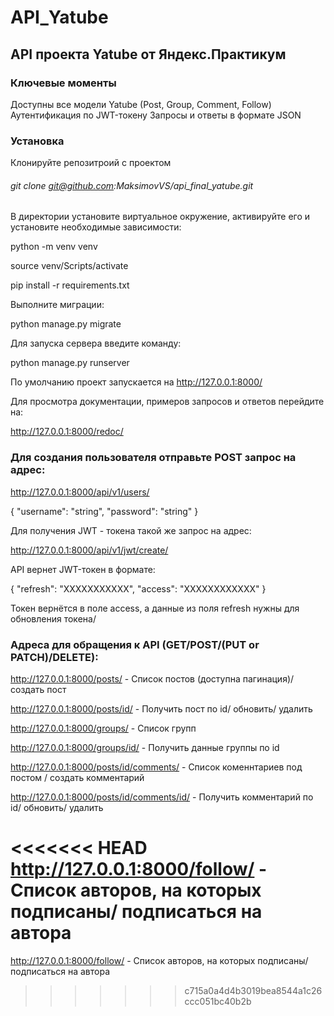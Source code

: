 # API_Yatube
## API проекта Yatube от Яндекс.Практикум

### Ключевые моменты
  Доступны все модели Yatube (Post, Group, Comment, Follow)
  Аутентификация по JWT-токену
  Запросы и ответы в формате JSON
  
### Установка
  Клонируйте репозитроий с проектом
  
  ###### git clone git@github.com:MaksimovVS/api_final_yatube.git
  
  В директории установите виртуальное окружение, активируйте его и установите необходимые зависимости:
  
  python -m venv venv

  source venv/Scripts/activate

  pip install -r requirements.txt

  Выполните миграции:

  python manage.py migrate

  Для запуска сервера введите команду:
  
  python manage.py runserver
  
  По умолчанию проект запускается на http://127.0.0.1:8000/

  Для просмотра документации, примеров запросов и ответов перейдите на:
  
  http://127.0.0.1:8000/redoc/


### Для создания пользователя отправьте POST запрос на адрес:

http://127.0.0.1:8000/api/v1/users/

{
"username": "string",
"password": "string"
}

Для получения JWT - токена такой же запрос на адрес:

http://127.0.0.1:8000/api/v1/jwt/create/

API вернет JWT-токен в формате:

{
    "refresh": "ХХХХХХХХХХХ",
    "access": "ХХХХХХХХХХХХ"
}

Токен вернётся в поле access, а данные из поля refresh нужны для обновления токена/

### Адреса для обращения к API (GET/POST/(PUT or PATCH)/DELETE):

  http://127.0.0.1:8000/posts/ - Список постов (доступна пагинация)/ создать пост
  
  http://127.0.0.1:8000/posts/id/ - Получить пост по id/ обновить/ удалить
  
  http://127.0.0.1:8000/groups/ - Список групп
  
  http://127.0.0.1:8000/groups/id/ - Получить данные группы по id
  
  http://127.0.0.1:8000/posts/id/comments/  - Список коменнтариев под постом / создать комментарий
  
  http://127.0.0.1:8000/posts/id/comments/id/  - Получить комментарий по id/ обновить/ удалить
  
<<<<<<< HEAD
  http://127.0.0.1:8000/follow/ - Список авторов, на которых подписаны/ подписаться на автора
=======
  http://127.0.0.1:8000/follow/ - Список авторов, на которых подписаны/ подписаться на автора
>>>>>>> c715a0a4d4b3019bea8544a1c26ccc051bc40b2b
